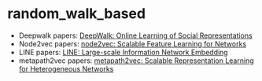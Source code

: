 # random_walk_based
- Deepwalk papers: [DeepWalk: Online Learning of Social Representations](https://arxiv.org/pdf/1403.6652.pdf)
- Node2vec papers: [node2vec: Scalable Feature Learning for Networks](https://arxiv.org/pdf/1607.00653.pdf)
- LINE papers: [LINE: Large-scale Information Network Embedding](https://arxiv.org/pdf/1503.03578.pdf)
- metapath2vec papers: [metapath2vec: Scalable Representation Learning for Heterogeneous Networks](https://ericdongyx.github.io/papers/KDD17-dong-chawla-swami-metapath2vec.pdf)

